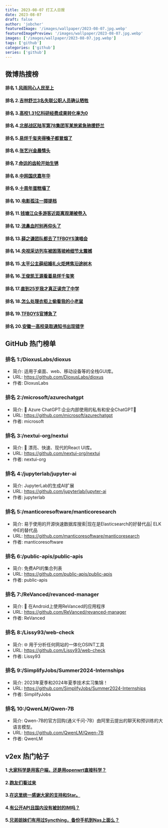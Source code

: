 ```yaml
---
title: 2023-08-07 打工人日报
date: 2023-08-07
draft: false
author: 'jobcher'
featuredImage: '/images/wallpaper/2023-08-07.jpg.webp'
featuredImagePreview: '/images/wallpaper/2023-08-07.jpg.webp'
images: ['/images/wallpaper/2023-08-07.jpg.webp']
tags: ['github']
categories: ['github']
series: ['github']
---
```


## 微博热搜榜

#### 排名 1.[风雨同心人民至上](https://s.weibo.com/weibo?q=风雨同心人民至上)
#### 排名 2.[吉林舒兰3名失联公职人员确认牺牲](https://s.weibo.com/weibo?q=吉林舒兰3名失联公职人员确认牺牲)
#### 排名 3.[高校1.31亿科研经费成果转化率为0](https://s.weibo.com/weibo?q=高校1.31亿科研经费成果转化率为0)
#### 排名 4.[北部战区陆军第78集团军某旅紧急驰援舒兰](https://s.weibo.com/weibo?q=北部战区陆军第78集团军某旅紧急驰援舒兰)
#### 排名 5.[易烊千玺夹得嗓子都冒烟了](https://s.weibo.com/weibo?q=易烊千玺夹得嗓子都冒烟了)
#### 排名 6.[张艺兴金晨情头](https://s.weibo.com/weibo?q=张艺兴金晨情头)
#### 排名 7.[命运的齿轮开始生锈](https://s.weibo.com/weibo?q=命运的齿轮开始生锈)
#### 排名 8.[中网国庆嘉年华](https://s.weibo.com/weibo?q=中网国庆嘉年华)
#### 排名 9.[十周年蛋糕塌了](https://s.weibo.com/weibo?q=十周年蛋糕塌了)
#### 排名 10.[电影孤注一掷提档](https://s.weibo.com/weibo?q=电影孤注一掷提档)
#### 排名 11.[钱塘江众多游客近距离观潮被卷入](https://s.weibo.com/weibo?q=钱塘江众多游客近距离观潮被卷入)
#### 排名 12.[流鼻血时别再仰头了](https://s.weibo.com/weibo?q=流鼻血时别再仰头了)
#### 排名 13.[薛之谦团队都去了TFBOYS演唱会](https://s.weibo.com/weibo?q=薛之谦团队都去了TFBOYS演唱会)
#### 排名 14.[央视采访列车被困落坡岭细节太震撼](https://s.weibo.com/weibo?q=央视采访列车被困落坡岭细节太震撼)
#### 排名 15.[太平公主薛绍婚礼火炬烤焦沿途树木](https://s.weibo.com/weibo?q=太平公主薛绍婚礼火炬烤焦沿途树木)
#### 排名 16.[王俊凯王源看着易烊千玺笑](https://s.weibo.com/weibo?q=王俊凯王源看着易烊千玺笑)
#### 排名 17.[直到25岁我才真正读完了中学](https://s.weibo.com/weibo?q=直到25岁我才真正读完了中学)
#### 排名 18.[怎么处理衣柜上偷看我的小老鼠](https://s.weibo.com/weibo?q=怎么处理衣柜上偷看我的小老鼠)
#### 排名 19.[TFBOYS官博急了](https://s.weibo.com/weibo?q=TFBOYS官博急了)
#### 排名 20.[安徽一高校录取通知书出现错字](https://s.weibo.com/weibo?q=安徽一高校录取通知书出现错字)
## GitHub 热门榜单

### 排名 1:/DioxusLabs/dioxus
- 简介: 适用于桌面、web、移动设备等的全栈GUI库。
- URL: https://github.com/DioxusLabs/dioxus
- 作者: DioxusLabs 

### 排名 2:/microsoft/azurechatgpt
- 简介: 🤖 Azure ChatGPT:企业内部使用的私有和安全ChatGPT💼
- URL: https://github.com/microsoft/azurechatgpt
- 作者: microsoft 

### 排名 3:/nextui-org/nextui
- 简介: 🚀 漂亮、快速、现代的React UI库。
- URL: https://github.com/nextui-org/nextui
- 作者: nextui-org 

### 排名 4:/jupyterlab/jupyter-ai
- 简介: JupyterLab的生成AI扩展
- URL: https://github.com/jupyterlab/jupyter-ai
- 作者: jupyterlab 

### 排名 5:/manticoresoftware/manticoresearch
- 简介: 易于使用的开源快速数据库搜索|现在是Elasticsearch的好替代品| ELK中E的替代品
- URL: https://github.com/manticoresoftware/manticoresearch
- 作者: manticoresoftware 

### 排名 6:/public-apis/public-apis
- 简介: 免费API的集合列表
- URL: https://github.com/public-apis/public-apis
- 作者: public-apis 

### 排名 7:/ReVanced/revanced-manager
- 简介: 💊 在Android上使用ReVanced的应用程序
- URL: https://github.com/ReVanced/revanced-manager
- 作者: ReVanced 

### 排名 8:/Lissy93/web-check
- 简介: 🌐 用于分析任何网站的一体化OSINT工具
- URL: https://github.com/Lissy93/web-check
- 作者: Lissy93 

### 排名 9:/SimplifyJobs/Summer2024-Internships
- 简介: 2023年夏季和2024年夏季技术实习集锦！
- URL: https://github.com/SimplifyJobs/Summer2024-Internships
- 作者: SimplifyJobs 

### 排名 10:/QwenLM/Qwen-7B
- 简介: Qwen-7B的官方回购(通义千问-7B）由阿里云提出的聊天和预训练的大语言模型。
- URL: https://github.com/QwenLM/Qwen-7B
- 作者: QwenLM 

## v2ex 热门帖子

#### 1.[大家科学是用客户端，还是用openwrt直接科学？](https://www.v2ex.com/t/962900#reply4)
#### 2.[跑友们看过来](https://www.v2ex.com/t/962901#reply0)
#### 3.[在这里统一感谢大家的支持和Star。](https://www.v2ex.com/t/962902#reply0)
#### 4.[有公开API且国内没有被封的IM吗？](https://www.v2ex.com/t/962903#reply0)
#### 5.[兄弟姐妹们有用过Syncthing，备份手机到Nas上面么？](https://www.v2ex.com/t/962904#reply0)

